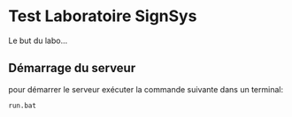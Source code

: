# Test Laboratoire SignSys

Le but du labo...

## Démarrage du serveur

pour démarrer le serveur exécuter la commande suivante dans un terminal:

```console
run.bat
```